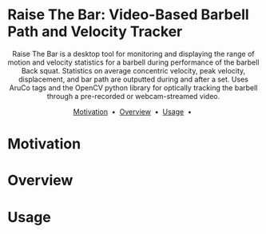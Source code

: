 # Raise The Bar: Video-Based Barbell Path and Velocity Tracker

<p align="center">
Raise The Bar is a desktop tool for monitoring and displaying the range of motion and velocity statistics for a barbell during performance of the barbell Back squat. Statistics on average concentric velocity, peak velocity, displacement, and bar path are outputted during and after a set. Uses AruCo tags and the OpenCV python library for optically tracking the barbell through a pre-recorded or webcam-streamed video. 
</p>

<p align="center">
<a href="#Motivation">Motivation</a> &nbsp;&bull;&nbsp;
<a href="#Overview">Overview</a> &nbsp;&bull;&nbsp;
<a href="#Usage">Usage</a> &nbsp;&bull;&nbsp;
</p>

# Motivation


# Overview


# Usage


#
